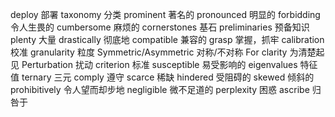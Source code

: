 deploy 部署
taxonomy 分类
prominent 著名的
pronounced 明显的
forbidding 令人生畏的
cumbersome 麻烦的
cornerstones 基石
preliminaries 预备知识
plenty 大量
drastically 彻底地
compatible 兼容的
grasp 掌握，抓牢
calibration 校准
granularity 粒度
Symmetric/Asymmetric 对称/不对称
For clarity 为清楚起见
Perturbation 扰动
criterion 标准
susceptible 易受影响的
eigenvalues 特征值
ternary 三元
comply 遵守
scarce 稀缺
hindered 受阻碍的
skewed 倾斜的
prohibitively 令人望而却步地
negligible 微不足道的
perplexity 困惑
ascribe 归咎于